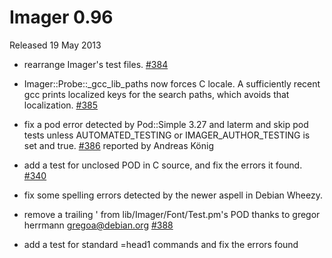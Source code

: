 # Imager 0.96

Released 19 May 2013

- rearrange Imager's test files. [#384](https://github.com/tonycoz/imager/issues/384)

- Imager::Probe::_gcc_lib_paths now forces C locale. A sufficiently recent gcc prints localized keys for the search paths, which avoids that localization. [#385](https://github.com/tonycoz/imager/issues/385)

- fix a pod error detected by Pod::Simple 3.27 and laterm and skip pod tests unless AUTOMATED_TESTING or IMAGER_AUTHOR_TESTING is set and true. [#386](https://github.com/tonycoz/imager/issues/386) reported by Andreas König

- add a test for unclosed POD in C source, and fix the errors it found. [#340](https://github.com/tonycoz/imager/issues/340)

- fix some spelling errors detected by the newer aspell in Debian Wheezy.

- remove a trailing ' from lib/Imager/Font/Test.pm's POD thanks to gregor herrmann <gregoa@debian.org> [#388](https://github.com/tonycoz/imager/issues/388)

- add a test for standard =head1 commands and fix the errors found